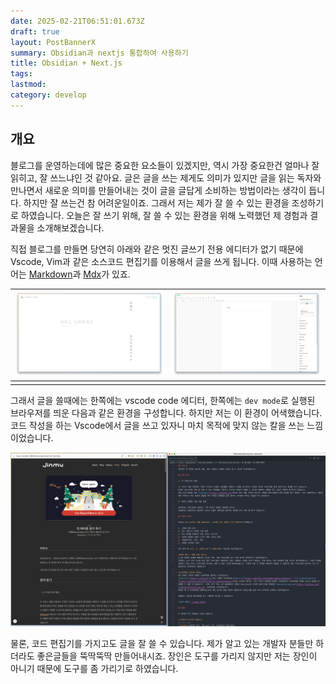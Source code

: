 ```yaml
---
date: 2025-02-21T06:51:01.673Z
draft: true
layout: PostBannerX
summary: Obsidian과 nextjs 통합하여 사용하기
title: Obsidian + Next.js
tags: 
lastmod: 
category: develop
---
```



## 개요

블로그를 운영하는데에 많은 중요한 요소들이 있겠지만, 역시 가장 중요한건 얼마나 잘 읽히고, 잘 쓰느냐인 것 같아요. 글은 글을 쓰는 제게도 의미가 있지만 글을 읽는 독자와 만나면서 새로운 의미를 만들어내는 것이 글을 글답게 소비하는 방법이라는 생각이 듭니다. 하지만 잘 쓰는건 참 어려운일이죠. 그래서 저는 제가 잘 쓸 수 있는 환경을 조성하기로 하였습니다. 
오늘은 잘 쓰기 위해, 잘 쓸 수 있는 환경을 위해 노력했던 제 경험과 결과물을 소개해보겠습니다.

직접 블로그를 만들면 당연히 아래와 같은 멋진 글쓰기 전용 에디터가 없기 때문에 Vscode, Vim과 같은 소스코드 편집기를 이용해서 글을 쓰게 됩니다. 이때 사용하는 언어는 [Markdown](https://ko.wikipedia.org/wiki/%EB%A7%88%ED%81%AC%EB%8B%A4%EC%9A%B4)과 [Mdx](https://mdxjs.com/)가 있죠.

| ![branch-editor](./brunchEditor.png) | ![naver-editor](./naverEditor.png) |
| ------------------------------------ | ---------------------------------- |
|                                      |                                    |
그래서 글을 쓸때에는 한쪽에는 vscode code 에디터, 한쪽에는 `dev mode`로 실행된 브라우저를 띄운 다음과 같은 환경을 구성합니다. 하지만 저는 이 환경이 어색했습니다. 코드 작성을 하는 Vscode에서 글을 쓰고 있자니 마치 목적에 맞지 않는 칼을 쓰는 느낌 이었습니다. 

![vscode-editor](./vscodeEditor.png)

물론, 코드 편집기를 가지고도 글을 잘 쓸 수 있습니다. 제가 알고 있는 개발자 분들만 하더라도 좋은글들을 뚝딱뚝딱 만들어내시죠. 장인은 도구를 가리지 않지만 저는 장인이 아니기 때문에 도구를 좀 가리기로 하였습니다.